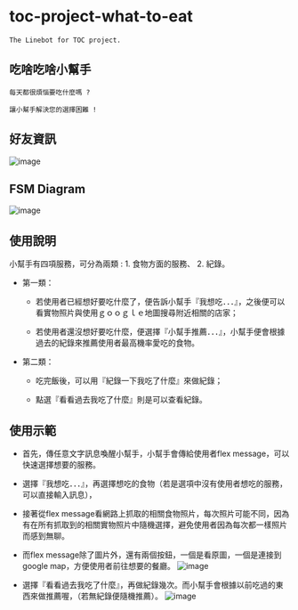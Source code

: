 # toc-project-what-to-eat

	The Linebot for TOC project.

## 吃啥吃啥小幫手

	每天都很煩惱要吃什麼嗎 ?

	讓小幫手解決您的選擇困難 !


## 好友資訊
![image](https://github.com/Shulammiteya/toc-project-what-to-eat/blob/main/img_fix/%E8%9E%A2%E5%B9%95%E6%93%B7%E5%8F%96%E7%95%AB%E9%9D%A2%20(61).png?raw=true)

## FSM Diagram
![image](https://github.com/Shulammiteya/toc-project-what-to-eat/blob/main/machine_diagram.png?raw=true)


## 使用說明

小幫手有四項服務，可分為兩類 : 1. 食物方面的服務、  2. 紀錄。


* 第一類：

	* 若使用者已經想好要吃什麼了，便告訴小幫手『我想吃．．．』，之後便可以看實物照片與使用ｇｏｏｇｌｅ地圖搜尋附近相關的店家；
	
	* 若使用者還沒想好要吃什麼，便選擇『小幫手推薦．．．』，小幫手便會根據過去的紀錄來推薦使用者最高機率愛吃的食物。
	
* 第二類：

	* 吃完飯後，可以用『紀錄一下我吃了什麼』來做紀錄；
	
	* 點選『看看過去我吃了什麼』則是可以查看紀錄。


## 使用示範

* 首先，傳任意文字訊息喚醒小幫手，小幫手會傳給使用者flex message，可以快速選擇想要的服務。

* 選擇『我想吃．．．』，再選擇想吃的食物（若是選項中沒有使用者想吃的服務，可以直接輸入訊息），
* 接著從flex message看網路上抓取的相關食物照片，每次照片可能不同，因為有在所有抓取到的相關實物照片中隨機選擇，避免使用者因為每次都一樣照片而感到無聊。
* 而flex message除了圖片外，還有兩個按鈕，一個是看原圖，一個是連接到 google map，方便使用者前往想要的餐廳。
	![image](https://github.com/Shulammiteya/toc-project-what-to-eat/blob/main/img_fix/%E5%9C%96%E7%89%873.png?raw=true)
	
* 選擇『看看過去我吃了什麼』，再做紀錄幾次。而小幫手會根據以前吃過的東西來做推薦喔，（若無紀錄便隨機推薦）。
	![image](https://github.com/Shulammiteya/toc-project-what-to-eat/blob/main/img_fix/%E5%9C%96%E7%89%874.png?raw=true)
